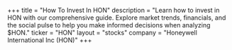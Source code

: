 +++
title = "How To Invest In HON"
description = "Learn how to invest in HON with our comprehensive guide. Explore market trends, financials, and the social pulse to help you make informed decisions when analyzing $HON."
ticker = "HON"
layout = "stocks"
company = "Honeywell International Inc (HON)"
+++

